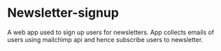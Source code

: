 # Newsletter-signup
A web app used to sign up users for newsletters. 
App collects emails of users using mailchimp api and hence subscribe users to newsletter. 
